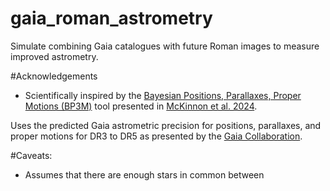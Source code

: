 # gaia_roman_astrometry
Simulate combining Gaia catalogues with future Roman images to measure improved astrometry.

#Acknowledgements
* Scientifically inspired by the [Bayesian Positions, Parallaxes, Proper Motions (BP3M)](https://github.com/KevinMcK95/BayesianPMs) tool presented in [McKinnon et al. 2024](https://ui.adsabs.harvard.edu/abs/2024ApJ...972..150M/abstract).

Uses the predicted Gaia astrometric precision for positions, parallaxes, and proper motions for DR3 to DR5 as presented by the [Gaia Collaboration](https://www.cosmos.esa.int/web/gaia/science-performance). 

#Caveats:
* Assumes that there are enough stars in common between 
